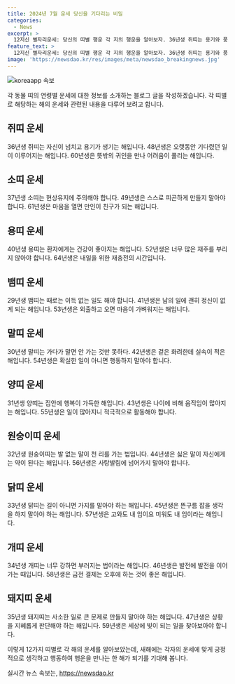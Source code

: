 ```yaml
---
title: 2024년 7월 운세 당신을 기다리는 비밀
categories:
  - News
excerpt: >
  12지신 별자리운세: 당신의 띠별 행운 각 지의 행운을 알아보자. 36년생 쥐띠는 용기와 풍요로운 일들이 기다린다. 48년생은 소망을 이루는 기회가 찾아온다. 60년생은 예상치 못한 인연으로 어려움이 해결된다. 72년생은 부모님의 은혜를 기억하자. 84년생은 새로운 벗을 사귀며 관계가 좋아진다. 소띠 37년생은 현황 유지에 주의를 기울여라. 더 많은 운세를 알고 싶다면 클릭!
feature_text: >
  12지신 별자리운세: 당신의 띠별 행운 각 지의 행운을 알아보자. 36년생 쥐띠는 용기와 풍요로운 일들이 기다린다. 48년생은 소망을 이루는 기회가 찾아온다. 60년생은 예상치 못한 인연으로 어려움이 해결된다. 72년생은 부모님의 은혜를 기억하자. 84년생은 새로운 벗을 사귀며 관계가 좋아진다. 소띠 37년생은 현황 유지에 주의를 기울여라. 더 많은 운세를 알고 싶다면 클릭!
image: 'https://newsdao.kr/res/images/meta/newsdao_breakingnews.jpg'
---
```


<p><img src="https://newsdao.kr/res/images/meta/newsdao_breakingnews.jpg" alt="koreaapp 속보" /></p>

<p>각 동물 띠의 연령별 운세에 대한 정보를 소개하는 블로그 글을 작성하겠습니다. 각 띠별로 해당하는 해의 운세와 관련된 내용을 다루어 보려고 합니다.</p>

<h2 data-ke-size="size26">쥐띠 운세</h2>

<p data-ke-size="size16">36년생 쥐띠는 자신이 넘치고 용기가 생기는 해입니다. 48년생은 오랫동안 기다렸던 일이 이루어지는 해입니다. 60년생은 뜻밖의 귀인을 만나 어려움이 풀리는 해입니다.</p>

<h2 data-ke-size="size26">소띠 운세</h2>

<p data-ke-size="size16">37년생 소띠는 현상유지에 주의해야 합니다. 49년생은 스스로 피곤하게 만들지 말아야 합니다. 61년생은 마음을 열면 만인이 친구가 되는 해입니다.</p>

<h2 data-ke-size="size26">용띠 운세</h2>

<p data-ke-size="size16">40년생 용띠는 환자에게는 건강이 좋아지는 해입니다. 52년생은 너무 많은 재주를 부리지 않아야 합니다. 64년생은 내일을 위한 재충전의 시간입니다.</p>

<h2 data-ke-size="size26">뱀띠 운세</h2>

<p data-ke-size="size16">29년생 뱀띠는 때로는 이득 없는 일도 해야 합니다. 41년생은 남의 일에 괜히 정신이 없게 되는 해입니다. 53년생은 외출하고 오면 마음이 가벼워지는 해입니다.</p>

<h2 data-ke-size="size26">말띠 운세</h2>

<p data-ke-size="size16">30년생 말띠는 가다가 말면 안 가는 것만 못하다. 42년생은 겉은 화려한데 실속이 적은 해입니다. 54년생은 확실한 일이 아니면 행동하지 말아야 합니다.</p>

<h2 data-ke-size="size26">양띠 운세</h2>

<p data-ke-size="size16">31년생 양띠는 집안에 행복이 가득한 해입니다. 43년생은 나이에 비해 움직임이 많아지는 해입니다. 55년생은 일이 많아지니 적극적으로 활동해야 합니다.</p>

<h2 data-ke-size="size26">원숭이띠 운세</h2>

<p data-ke-size="size16">32년생 원숭이띠는 발 없는 말이 천 리를 가는 법입니다. 44년생은 싫은 말이 자신에게는 약이 된다는 해입니다. 56년생은 사탕발림에 넘어가지 말아야 합니다.</p>

<h2 data-ke-size="size26">닭띠 운세</h2>

<p data-ke-size="size16">33년생 닭띠는 길이 아니면 가지를 말아야 하는 해입니다. 45년생은 뜬구름 잡을 생각을 하지 말아야 하는 해입니다. 57년생은 고와도 내 임이요 미워도 내 임이라는 해입니다.</p>

<h2 data-ke-size="size26">개띠 운세</h2>

<p data-ke-size="size16">34년생 개띠는 너무 강하면 부러지는 법이라는 해입니다. 46년생은 발전에 발전을 이어가는 때입니다. 58년생은 금전 결제는 오후에 하는 것이 좋은 해입니다.</p>

<h2 data-ke-size="size26">돼지띠 운세</h2>

<p data-ke-size="size16">35년생 돼지띠는 사소한 일로 큰 문제로 만들지 말아야 하는 해입니다. 47년생은 상황을 지혜롭게 판단해야 하는 해입니다. 59년생은 세상에 빛이 되는 일을 찾아보아야 합니다.</p>

<p>이렇게 12가지 띠별로 각 해의 운세를 알아보았는데, 새해에는 각자의 운세에 맞게 긍정적으로 생각하고 행동하여 행운을 만나는 한 해가 되기를 기대해 봅니다. </p>
실시간 뉴스 속보는, <a href="https://newsdao.kr" rel="dofollow">https://newsdao.kr</a>


